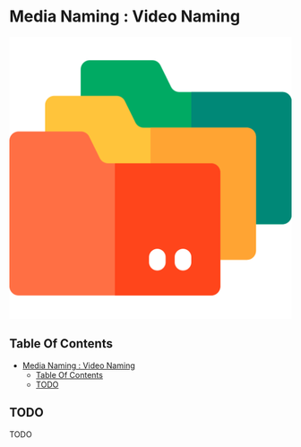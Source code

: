 # Media Naming : Video Naming

![Icon](../icon.png)

## Table Of Contents

- [Media Naming : Video Naming](#media-naming--video-naming)
  - [Table Of Contents](#table-of-contents)
  - [TODO](#todo)

## TODO

TODO
